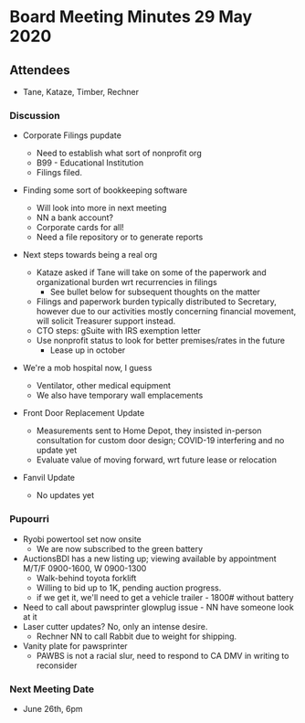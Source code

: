 # Board Meeting Minutes 29 May 2020

## Attendees
- Tane, Kataze, Timber, Rechner

### Discussion
- Corporate Filings pupdate
    - Need to establish what sort of nonprofit org
    - B99 - Educational Institution
    - Filings filed.

- Finding some sort of bookkeeping software
    - Will look into more in next meeting
    - NN a bank account?
    - Corporate cards for all!
    - Need a file repository or to generate reports

- Next steps towards being a real org
    - Kataze asked if Tane will take on some of the paperwork and organizational burden wrt recurrencies in filings
       - See bullet below for subsequent thoughts on the matter
    - Filings and paperwork burden typically distributed to Secretary, however due to our activities mostly concerning financial movement, will solicit Treasurer support instead.
    - CTO steps: gSuite with IRS exemption letter
    - Use nonprofit status to look for better premises/rates in the future
      - Lease up in october


- We're a mob hospital now, I guess
    - Ventilator, other medical equipment
    - We also have temporary wall emplacements

- Front Door Replacement Update
    - Measurements sent to Home Depot, they insisted in-person consultation for custom door design; COVID-19 interfering and no update yet
    - Evaluate value of moving forward, wrt future lease or relocation

- Fanvil Update
    - No updates yet


### Pupourri
- Ryobi powertool set now onsite
    - We are now subscribed to the green battery
- AuctionsBDI has a new listing up; viewing available by appointment M/T/F 0900-1600, W 0900-1300
    - Walk-behind toyota forklift
    - Willing to bid up to 1K, pending auction progress.
    - if we get it, we'll need to get a vehicle trailer - 1800# without battery
- Need to call about pawsprinter glowplug issue - NN have someone look at it
- Laser cutter updates? No, only an intense desire.
    - Rechner NN to call Rabbit due to weight for shipping.
- Vanity plate for pawsprinter
    - PAWBS is not a racial slur, need to respond to CA DMV in writing to reconsider

### Next Meeting Date
- June 26th, 6pm

